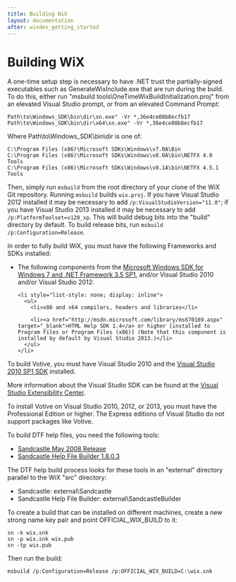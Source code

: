 ```yaml
---
title: Building WiX
layout: documentation
after: wixdev_getting_started
---
```


# Building WiX

A one-time setup step is necessary to have .NET trust the partially-signed executables such as GenerateWixInclude.exe that are run during the build.
To do this, either run "msbuild tools\OneTimeWixBuildInitialization.proj" from an elevated Visual Studio prompt, or from an elevated Command Prompt:

    Path\to\Windows_SDK\bin\dir\sn.exe" -Vr *,36e4ce08b8ecfb17
    Path\to\Windows_SDK\bin\dir\x64\sn.exe" -Vr *,36e4ce08b8ecfb17
    
Where Path\to\Windows_SDK\bin\dir is one of:

    C:\Program Files (x86)\Microsoft SDKs\Windows\v7.0A\Bin
    C:\Program Files (x86)\Microsoft SDKs\Windows\v8.0A\bin\NETFX 4.0 Tools
    C:\Program Files (x86)\Microsoft SDKs\Windows\v8.1A\bin\NETFX 4.5.1 Tools
    
Then, simply run `msbuild` from the root directory of your clone of the WiX Git repository. Running `msbuild` builds `wix.proj`. If you have Visual Studio 2012 installed it may be necessary to add `/p:VisualStudioVersion="11.0"`; if you have Visual Studio 2013 installed it may be necessary to add `/p:PlatformToolset=v120_xp`. This will build debug bits into the &quot;build&quot; directory by default. To build release bits, run `msbuild /p:Configuration=Release`.

In order to fully build WiX, you must have the following Frameworks and SDKs installed:

  <ul>
    <li>The following components from the <a href="http://www.microsoft.com/en-us/download/details.aspx?id=3138" target="_blank">Microsoft Windows SDK for Windows 7 and .NET Framework 3.5 SP1</a>, and/or Visual Studio 2010 and/or Visual Studio 2012:</li>

    <li style="list-style: none; display: inline">
      <ul>
        <li>x86 and x64 compilers, headers and libraries</li>

        <li><a href="http://msdn.microsoft.com/library/ms670169.aspx" target="_blank">HTML Help SDK 1.4</a> or higher [installed to Program Files or Program Files (x86)] (Note that this component is installed by default by Visual Studio 2013.)</li>
      </ul>
    </li>
  </ul>

To build Votive, you must have Visual Studio 2010 and the [Visual Studio 2010 SP1 SDK](http://www.microsoft.com/en-us/download/details.aspx?id=21835) installed.

More information about the Visual Studio SDK can be found at the <a href="http://msdn.microsoft.com/en-us/vstudio/vextend.aspx" target="_blank">Visual Studio Extensibility Center</a>.

To install Votive on Visual Studio 2010, 2012, or 2013, you must have the Professional Edition or higher. The Express editions of Visual Studio do not support packages like Votive.

To build DTF help files, you need the following tools:

* [Sandcastle May 2008 Release](http://sandcastle.codeplex.com/releases/view/13873)
* [Sandcastle Help File Builder 1.8.0.3](http://shfb.codeplex.com/releases/view/29710)

The DTF help build process looks for these tools in an &quot;external&quot; directory parallel to the WiX &quot;src&quot; directory:

* Sandcastle: external\Sandcastle
* Sandcastle Help File Builder: external\SandcastleBuilder

To create a build that can be installed on different machines, create a new strong name key pair and point OFFICIAL\_WIX\_BUILD to it:

    sn -k wix.snk
    sn -p wix.snk wix.pub
    sn -tp wix.pub

Then run the build:

    msbuild /p:Configuration=Release /p:OFFICIAL_WIX_BUILD=C:\wix.snk
